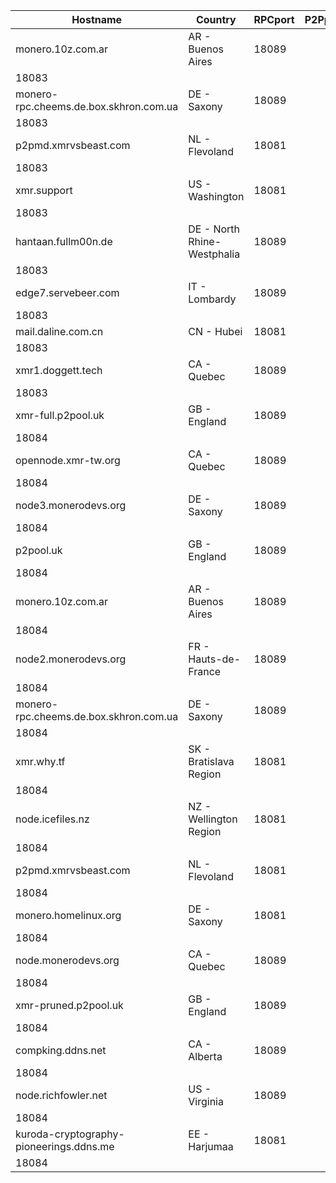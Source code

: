 Hostname | Country | RPCport | P2Pport
--- | --- | --- | ---
monero.10z.com.ar | AR - Buenos Aires | 18089
 | 18083
monero-rpc.cheems.de.box.skhron.com.ua | DE - Saxony | 18089
 | 18083
p2pmd.xmrvsbeast.com | NL - Flevoland | 18081
 | 18083
xmr.support | US - Washington | 18081
 | 18083
hantaan.fullm00n.de | DE - North Rhine-Westphalia | 18089
 | 18083
edge7.servebeer.com | IT - Lombardy | 18089
 | 18083
mail.daline.com.cn | CN - Hubei | 18081
 | 18083
xmr1.doggett.tech | CA - Quebec | 18089
 | 18083
xmr-full.p2pool.uk | GB - England | 18089
 | 18084
opennode.xmr-tw.org | CA - Quebec | 18089
 | 18084
node3.monerodevs.org | DE - Saxony | 18089
 | 18084
p2pool.uk | GB - England | 18089
 | 18084
monero.10z.com.ar | AR - Buenos Aires | 18089
 | 18084
node2.monerodevs.org | FR - Hauts-de-France | 18089
 | 18084
monero-rpc.cheems.de.box.skhron.com.ua | DE - Saxony | 18089
 | 18084
xmr.why.tf | SK - Bratislava Region | 18081
 | 18084
node.icefiles.nz | NZ - Wellington Region | 18081
 | 18084
p2pmd.xmrvsbeast.com | NL - Flevoland | 18081
 | 18084
monero.homelinux.org | DE - Saxony | 18081
 | 18084
node.monerodevs.org | CA - Quebec | 18089
 | 18084
xmr-pruned.p2pool.uk | GB - England | 18089
 | 18084
compking.ddns.net | CA - Alberta | 18089
 | 18084
node.richfowler.net | US - Virginia | 18089
 | 18084
kuroda-cryptography-pioneerings.ddns.me | EE - Harjumaa | 18081
 | 18084
